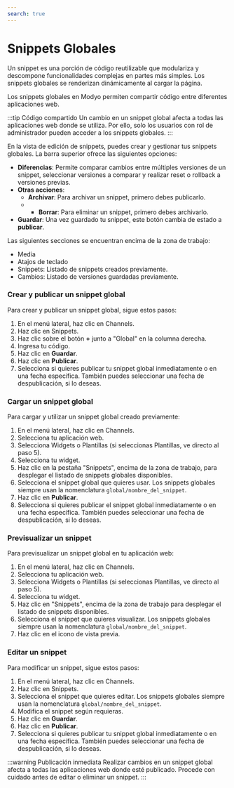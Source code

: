```yaml
---
search: true
---
```


# Snippets Globales

Un snippet es una porción de código reutilizable que modulariza y descompone funcionalidades complejas en partes más simples. Los snippets globales se renderizan dinámicamente al cargar la página.

Los snippets globales en Modyo permiten compartir código entre diferentes aplicaciones web.

:::tip Código compartido
Un cambio en un snippet global afecta a todas las aplicaciones web donde se utiliza. Por ello, solo los usuarios con rol de administrador pueden acceder a los snippets globales.
:::

En la vista de edición de snippets, puedes crear y gestionar tus snippets globales. La barra superior ofrece las siguientes opciones:

- **Diferencias**: Permite comparar cambios entre múltiples versiones de un snippet, seleccionar versiones a comparar y realizar reset o rollback a versiones previas.
- **Otras acciones**:
    - **Archivar**: Para archivar un snippet, primero debes publicarlo.
    - - **Borrar**: Para eliminar un snippet, primero debes archivarlo.
- **Guardar**: Una vez guardado tu snippet, este botón cambia de estado a **publicar**.

Las siguientes secciones se encuentran encima de la zona de trabajo:

- Media
- Atajos de teclado
- Snippets: Listado de snippets creados previamente.
- Cambios: Listado de versiones guardadas previamente.



### Crear y publicar un snippet global

Para crear y publicar un snippet global, sigue estos pasos:

1. En el menú lateral, haz clic en Channels.
1. Haz clic en Snippets.
1. Haz clic sobre el botón **+** junto a "Global" en la columna derecha.
1. Ingresa tu código.
1. Haz clic en **Guardar**.
1. Haz clic en **Publicar**.
1. Selecciona si quieres publicar tu snippet global inmediatamente o en una fecha específica. También puedes seleccionar una fecha de despublicación, si lo deseas.

### Cargar un snippet global
Para cargar y utilizar un snippet global creado previamente:

1. En el menú lateral, haz clic en Channels.
1. Selecciona tu aplicación web.
1. Selecciona Widgets o Plantillas (si seleccionas Plantillas, ve directo al paso 5).
1. Selecciona tu widget.
1. Haz clic en la pestaña "Snippets", encima de la zona de trabajo, para desplegar el listado de snippets globales disponibles.
1. Selecciona el snippet global que quieres usar. Los snippets globales siempre usan la nomenclatura `global/nombre_del_snippet`.
1. Haz clic en **Publicar**.
1. Selecciona si quieres publicar el snippet global inmediatamente o en una fecha específica. También puedes seleccionar una fecha de despublicación, si lo deseas.

### Previsualizar un snippet
Para previsualizar un snippet global en tu aplicación web:

1. En el menú lateral, haz clic en Channels.
1. Selecciona tu aplicación web.
1. Selecciona Widgets o Plantillas (si seleccionas Plantillas, ve directo al paso 5).
1. Selecciona tu widget.
1. Haz clic en "Snippets", encima de la zona de trabajo para desplegar el listado de snippets disponibles.
1. Selecciona el snippet que quieres visualizar. Los snippets globales siempre usan la nomenclatura `global/nombre_del_snippet`.
1. Haz clic en el icono de vista previa.


### Editar un snippet
Para modificar un snippet, sigue estos pasos:

1. En el menú lateral, haz clic en Channels.
1. Haz clic en Snippets.
1. Selecciona el snippet que quieres editar. Los snippets globales siempre usan la nomenclatura `global/nombre_del_snippet`.
1. Modifica el snippet según requieras.
1. Haz clic en **Guardar**.
1. Haz clic en **Publicar**.
1. Selecciona si quieres publicar tu snippet global inmediatamente o en una fecha específica. También puedes seleccionar una fecha de despublicación, si lo deseas.


:::warning Publicación inmediata
Realizar cambios en un snippet global afecta a todas las aplicaciones web donde esté publicado. Procede con cuidado antes de editar o eliminar un snippet.
:::


